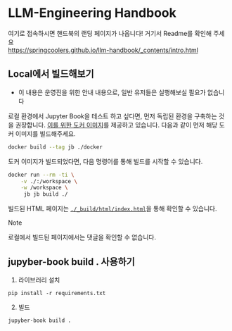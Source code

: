 # LLM-Engineering Handbook 

여기로 접속하시면 핸드북의 랜딩 페이지가 나옵니다! 거기서 Readme를 확인해 주세요  
https://springcoolers.github.io/llm-handbook/_contents/intro.html 


## Local에서 빌드해보기
* 이 내용은 운영진을 위한 안내 내용으로, 일반 유저들은 실행해보실 필요가 없습니다 

로컬 환경에서 Jupyter Book을 테스트 하고 싶다면, 먼저 독립된 환경을 구축하는 것을 권장합니다. 
[이를 위한 도커 이미지](./docker/Dockerfile)를 제공하고 있습니다. 다음과 같이 먼저 해당 도커 이미지를 빌드해주세요.

```bash
docker build --tag jb ./docker
```

도커 이미지가 빌드되었다면, 다음 명령어를 통해 빌드를 시작할 수 있습니다.

```bash
docker run --rm -ti \
    -v ./:/workspace \
    -w /workspace \
     jb jb build ./
```

빌드된 HTML 페이지는 [`./_build/html/index.html`](./_build/html/index.html)을 통해 확인할 수 있습니다. 

> [!NOTE] 
> 로컬에서 빌드된 페이지에서는 댓글을 확인할 수 없습니다.


## jupyber-book build . 사용하기

1. 라이브러리 설치
```
pip install -r requirements.txt
```

2. 빌드
```
jupyber-book build .
```
